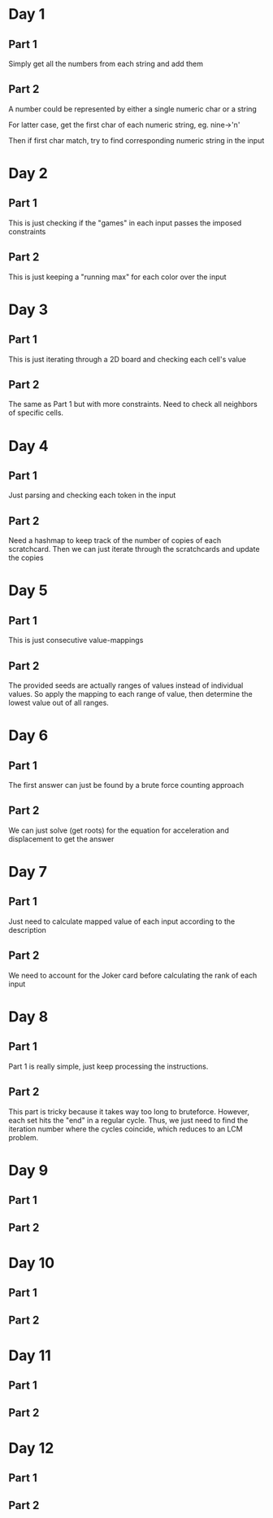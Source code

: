 # Day 1 
## Part 1
Simply get all the numbers from each string and add them

## Part 2
A number could be represented by either a single numeric char or a string

For latter case, get the first char of each numeric string, eg. nine->'n'

Then if first char match, try to find corresponding numeric string in the input

# Day 2
## Part 1
This is just checking if the "games" in each input passes the imposed constraints

## Part 2
This is just keeping a "running max" for each color over the input

# Day 3
## Part 1
This is just iterating through a 2D board and checking each cell's value

## Part 2
The same as Part 1 but with more constraints. Need to check all neighbors of specific cells.

# Day 4
## Part 1
Just parsing and checking each token in the input

## Part 2
Need a hashmap to keep track of the number of copies of each scratchcard.
Then we can just iterate through the scratchcards and update the copies

# Day 5
## Part 1
This is just consecutive value-mappings

## Part 2
The provided seeds are actually ranges of values instead of individual values.
So apply the mapping to each range of value, then determine the lowest value out of all ranges.

# Day 6
## Part 1
The first answer can just be found by a brute force counting approach

## Part 2
We can just solve (get roots) for the equation for acceleration and displacement to get the answer

# Day 7
## Part 1
Just need to calculate mapped value of each input according to the description

## Part 2
We need to account for the Joker card before calculating the rank of each input

# Day 8
## Part 1
Part 1 is really simple, just keep processing the instructions.

## Part 2
This part is tricky because it takes way too long to bruteforce.
However, each set hits the "end" in a regular cycle.
Thus, we just need to find the iteration number where the cycles coincide, which reduces to an LCM problem.

# Day 9
## Part 1
## Part 2

# Day 10
## Part 1
## Part 2

# Day 11
## Part 1
## Part 2

# Day 12
## Part 1
## Part 2


